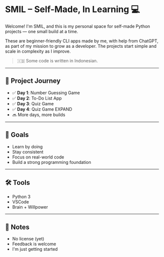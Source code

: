 # SMIL – Self-Made, In Learning 💻

Welcome! I'm SMIL, and this is my personal space for self-made Python projects — one small build at a time.

These are beginner-friendly CLI apps made by me, with help from ChatGPT, as part of my mission to grow as a developer. The projects start simple and scale in complexity as I improve.

> 🇮🇩 Some code is written in Indonesian.

---

## 🚀 Project Journey

- ✅ **Day 1**: Number Guessing Game
- ✅ **Day 2**: To-Do List App 
- ✅ **Day 3**: Quiz Game
- ✅ **Day 4**: Quiz Game EXPAND
- 🔜 More days, more builds

---

## 🎯 Goals

- Learn by doing
- Stay consistent
- Focus on real-world code
- Build a strong programming foundation

---

## 🛠️ Tools

- Python 3
- VSCode
- Brain + Willpower

---

## 📌 Notes

- No license (yet)
- Feedback is welcome
- I'm just getting started